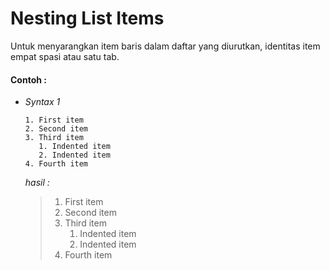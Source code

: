 # Nesting List Items

Untuk menyarangkan item baris dalam daftar yang diurutkan, identitas item empat spasi atau satu tab. 

#### Contoh :

+ *Syntax 1*
  
  ```
  1. First item
  2. Second item
  3. Third item
     1. Indented item
     2. Indented item
  4. Fourth item
  ```
  *hasil :*
  > 1. First item
  > 2. Second item
  > 3. Third item
  >    1. Indented item
  >    2. Indented item
  > 4. Fourth item

